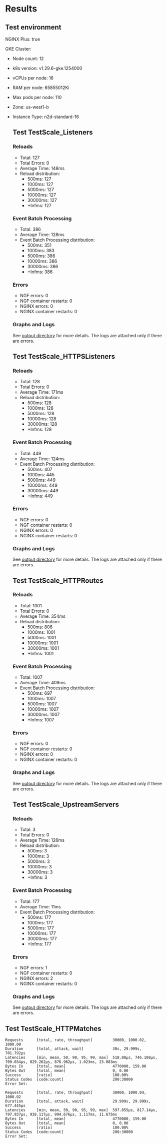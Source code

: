 # Results

## Test environment

NGINX Plus: true

GKE Cluster:

- Node count: 12
- k8s version: v1.29.6-gke.1254000
- vCPUs per node: 16
- RAM per node: 65855012Ki
- Max pods per node: 110
- Zone: us-west1-b
- Instance Type: n2d-standard-16

	## Test TestScale_Listeners

	### Reloads

	- Total: 127
	- Total Errors: 0
	- Average Time: 148ms
	- Reload distribution:
		- 500ms: 127
		- 1000ms: 127
		- 5000ms: 127
		- 10000ms: 127
		- 30000ms: 127
		- +Infms: 127

	### Event Batch Processing

	- Total: 386
	- Average Time: 128ms
	- Event Batch Processing distribution:
		- 500ms: 351
		- 1000ms: 383
		- 5000ms: 386
		- 10000ms: 386
		- 30000ms: 386
		- +Infms: 386

	### Errors

	- NGF errors: 0
	- NGF container restarts: 0
	- NGINX errors: 0
	- NGINX container restarts: 0

	### Graphs and Logs

	See [output directory](./TestScale_Listeners) for more details.
	The logs are attached only if there are errors.
	
	## Test TestScale_HTTPSListeners

	### Reloads

	- Total: 128
	- Total Errors: 0
	- Average Time: 171ms
	- Reload distribution:
		- 500ms: 128
		- 1000ms: 128
		- 5000ms: 128
		- 10000ms: 128
		- 30000ms: 128
		- +Infms: 128

	### Event Batch Processing

	- Total: 449
	- Average Time: 124ms
	- Event Batch Processing distribution:
		- 500ms: 407
		- 1000ms: 445
		- 5000ms: 449
		- 10000ms: 449
		- 30000ms: 449
		- +Infms: 449

	### Errors

	- NGF errors: 0
	- NGF container restarts: 0
	- NGINX errors: 0
	- NGINX container restarts: 0

	### Graphs and Logs

	See [output directory](./TestScale_HTTPSListeners) for more details.
	The logs are attached only if there are errors.
	
	## Test TestScale_HTTPRoutes

	### Reloads

	- Total: 1001
	- Total Errors: 0
	- Average Time: 354ms
	- Reload distribution:
		- 500ms: 806
		- 1000ms: 1001
		- 5000ms: 1001
		- 10000ms: 1001
		- 30000ms: 1001
		- +Infms: 1001

	### Event Batch Processing

	- Total: 1007
	- Average Time: 409ms
	- Event Batch Processing distribution:
		- 500ms: 697
		- 1000ms: 1007
		- 5000ms: 1007
		- 10000ms: 1007
		- 30000ms: 1007
		- +Infms: 1007

	### Errors

	- NGF errors: 0
	- NGF container restarts: 0
	- NGINX errors: 0
	- NGINX container restarts: 0

	### Graphs and Logs

	See [output directory](./TestScale_HTTPRoutes) for more details.
	The logs are attached only if there are errors.
	
	## Test TestScale_UpstreamServers

	### Reloads

	- Total: 3
	- Total Errors: 0
	- Average Time: 126ms
	- Reload distribution:
		- 500ms: 3
		- 1000ms: 3
		- 5000ms: 3
		- 10000ms: 3
		- 30000ms: 3
		- +Infms: 3

	### Event Batch Processing

	- Total: 177
	- Average Time: 11ms
	- Event Batch Processing distribution:
		- 500ms: 177
		- 1000ms: 177
		- 5000ms: 177
		- 10000ms: 177
		- 30000ms: 177
		- +Infms: 177

	### Errors

	- NGF errors: 1
	- NGF container restarts: 0
	- NGINX errors: 2
	- NGINX container restarts: 0

	### Graphs and Logs

	See [output directory](./TestScale_UpstreamServers) for more details.
	The logs are attached only if there are errors.
	
## Test TestScale_HTTPMatches

```text
Requests      [total, rate, throughput]         30000, 1000.02, 1000.00
Duration      [total, attack, wait]             30s, 29.999s, 701.792µs
Latencies     [min, mean, 50, 90, 95, 99, max]  518.88µs, 746.108µs, 709.034µs, 829.262µs, 876.982µs, 1.023ms, 23.083ms
Bytes In      [total, mean]                     4770000, 159.00
Bytes Out     [total, mean]                     0, 0.00
Success       [ratio]                           100.00%
Status Codes  [code:count]                      200:30000  
Error Set:
```
```text
Requests      [total, rate, throughput]         30000, 1000.04, 1000.02
Duration      [total, attack, wait]             29.999s, 29.999s, 677.445µs
Latencies     [min, mean, 50, 90, 95, 99, max]  597.855µs, 817.14µs, 797.937µs, 938.117µs, 994.676µs, 1.117ms, 11.675ms
Bytes In      [total, mean]                     4770000, 159.00
Bytes Out     [total, mean]                     0, 0.00
Success       [ratio]                           100.00%
Status Codes  [code:count]                      200:30000  
Error Set:
```
